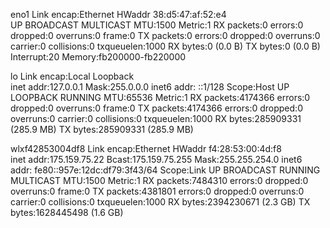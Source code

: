 eno1      Link encap:Ethernet  HWaddr 38:d5:47:af:52:e4  
          UP BROADCAST MULTICAST  MTU:1500  Metric:1
          RX packets:0 errors:0 dropped:0 overruns:0 frame:0
          TX packets:0 errors:0 dropped:0 overruns:0 carrier:0
          collisions:0 txqueuelen:1000 
          RX bytes:0 (0.0 B)  TX bytes:0 (0.0 B)
          Interrupt:20 Memory:fb200000-fb220000 

lo        Link encap:Local Loopback  
          inet addr:127.0.0.1  Mask:255.0.0.0
          inet6 addr: ::1/128 Scope:Host
          UP LOOPBACK RUNNING  MTU:65536  Metric:1
          RX packets:4174366 errors:0 dropped:0 overruns:0 frame:0
          TX packets:4174366 errors:0 dropped:0 overruns:0 carrier:0
          collisions:0 txqueuelen:1000 
          RX bytes:285909331 (285.9 MB)  TX bytes:285909331 (285.9 MB)

wlxf42853004df8 Link encap:Ethernet  HWaddr f4:28:53:00:4d:f8  
          inet addr:175.159.75.22  Bcast:175.159.75.255  Mask:255.255.254.0
          inet6 addr: fe80::957e:12dc:df79:3f43/64 Scope:Link
          UP BROADCAST RUNNING MULTICAST  MTU:1500  Metric:1
          RX packets:7484310 errors:0 dropped:0 overruns:0 frame:0
          TX packets:4381801 errors:0 dropped:0 overruns:0 carrier:0
          collisions:0 txqueuelen:1000 
          RX bytes:2394230671 (2.3 GB)  TX bytes:1628445498 (1.6 GB)

